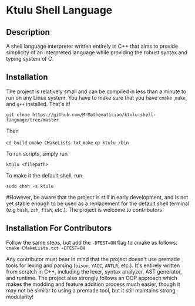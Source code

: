 # Ktulu Shell Language


## Description

A shell language interpreter written entirely in C++ that aims to provide simplicity of an interpreted language while providing the robust 
syntax and typing system of C.  


## Installation

The project is relatively small and can be compiled in less than a minute to run on any Linux system. You
have to make sure that you have `cmake` ,`make`, and `g++` installed. That's it!

```git clone https://github.com/MrMathematician/ktulu-shell-language/tree/master```

Then

```cd build```
```cmake CMakeLists.txt```
```make```
```cp ktulu /bin```

To run scripts, simply run

```ktulu <filepath>```

To make it the default shell, run

```sudo chsh -s ktulu```

#However, be aware that the project is still in early development, and is not yet stable enough to be used as a replacement
for the default shell terminal (e.g `bash`, `zsh`, `fish`, etc.). The project is welcome to contributors. 

## Installation For Contributors

Follow the same steps, but add the `-DTEST=ON` flag to cmake as follows:
```cmake CMakeLists.txt -DTEST=ON```

Any contributor must bear in mind that the project doesn't use premade tools for lexing and parsing (`bison`, `YACC`, `ANTLR`, etc.). It's
entirely written from scratch in C++, including the lexer, syntax analyzer, AST generator, and runtime. The project also strongly follows an OOP approach which makes the modding and feature addition process much easier, though it may not be similar to using a premade tool, but it still maintains strong modularity!


